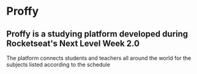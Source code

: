 # Proffy

## Proffy is a studying platform developed during Rocketseat's Next Level Week 2.0

The platform connects students and teachers all around the world for the subjects listed according to the schedule
